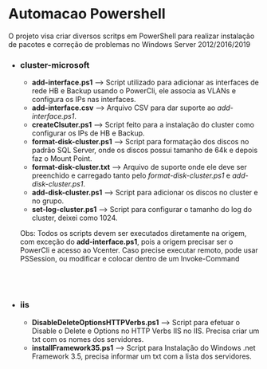 # Automacao Powershell
O projeto visa criar diversos scritps em PowerShell para realizar instalação de pacotes e correção de problemas no Windows Server 2012/2016/2019

* ### cluster-microsoft
  * __add-interface.ps1__ --> Script utilizado para adicionar as interfaces de rede HB e Backup usando o PowerCli, ele associa as VLANs e configura os IPs nas interfaces.
  * __add-interface.csv__ --> Arquivo CSV para dar suporte ao _add-interface.ps1_.
  * __createClsuter.ps1__ --> Script feito para a instalação do cluster como configurar os IPs de HB e Backup.
  * __format-disk-cluster.ps1__ --> Script para formatação dos discos no padrão SQL Server, onde os discos possui tamanho de 64k e depois faz o Mount Point.
  * __format-disk-cluster.txt__ --> Arquivo de suporte onde ele deve ser preenchido e carregado tanto pelo _format-disk-cluster.ps1_ e _add-disk-cluster.ps1_.
  * __add-disk-cluster.ps1__ --> Script para adicionar os discos no cluster e no grupo. 
  * __set-log-cluster.ps1__ --> Script para configurar o tamanho do log do cluster, deixei como 1024.
  
  Obs:   Todos os scripts devem ser executados diretamente na origem, com exceção do __add-interface.ps1__, pois a origem precisar ser o PowerCli e acesso ao Vcenter.
         Caso precise executar remoto, pode usar PSSession, ou modificar e colocar dentro de um Invoke-Command
<br/><br/>
<br/><br/>
* ### iis
  * __DisableDeleteOptionsHTTPVerbs.ps1__ --> Script para efetuar o Disable o Delete e Options no HTTP Verbs IIS no IIS. Precisa criar um txt com os nomes dos servidores.
  * __installFramework35.ps1__ --> Script para Instalação do Windows .net Framework 3.5, precisa informar um txt com a lista dos servidores.


